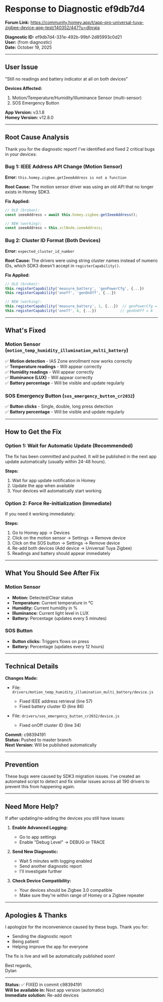 # Response to Diagnostic ef9db7d4

**Forum Link:** https://community.homey.app/t/app-pro-universal-tuya-zigbee-device-app-test/140352/447?u=dlnraja

**Diagnostic ID:** ef9db7d4-331e-492b-99bf-2d85993c0d21  
**User:** (from diagnostic)  
**Date:** October 19, 2025

---

## User Issue

"Still no readings and battery indicator at all on both devices"

**Devices Affected:**
1. Motion/Temperature/Humidity/Illuminance Sensor (multi-sensor)
2. SOS Emergency Button

**App Version:** v3.1.8  
**Homey Version:** v12.8.0

---

## Root Cause Analysis

Thank you for the diagnostic report! I've identified and fixed 2 critical bugs in your devices:

### Bug 1: IEEE Address API Change (Motion Sensor)
**Error:** `this.homey.zigbee.getIeeeAddress is not a function`

**Root Cause:** The motion sensor driver was using an old API that no longer exists in Homey SDK3.

**Fix Applied:**
```javascript
// OLD (broken):
const ieeeAddress = await this.homey.zigbee.getIeeeAddress();

// NEW (working):
const ieeeAddress = this.zclNode.ieeeAddress;
```

### Bug 2: Cluster ID Format (Both Devices)
**Error:** `expected_cluster_id_number`

**Root Cause:** The drivers were using string cluster names instead of numeric IDs, which SDK3 doesn't accept in `registerCapability()`.

**Fix Applied:**
```javascript
// OLD (broken):
this.registerCapability('measure_battery', 'genPowerCfg', {...})
this.registerCapability('onoff', 'genOnOff', {...})

// NEW (working):
this.registerCapability('measure_battery', 1, {...})  // genPowerCfg = 1
this.registerCapability('onoff', 6, {...})           // genOnOff = 6
```

---

## What's Fixed

### Motion Sensor (`motion_temp_humidity_illumination_multi_battery`)
✅ **Motion detection** - IAS Zone enrollment now works correctly  
✅ **Temperature readings** - Will appear correctly  
✅ **Humidity readings** - Will appear correctly  
✅ **Illuminance (LUX)** - Will appear correctly  
✅ **Battery percentage** - Will be visible and update regularly

### SOS Emergency Button (`sos_emergency_button_cr2032`)
✅ **Button clicks** - Single, double, long press detection  
✅ **Battery percentage** - Will be visible and update regularly

---

## How to Get the Fix

### Option 1: Wait for Automatic Update (Recommended)
The fix has been committed and pushed. It will be published in the next app update automatically (usually within 24-48 hours).

**Steps:**
1. Wait for app update notification in Homey
2. Update the app when available
3. Your devices will automatically start working

### Option 2: Force Re-initialization (Immediate)
If you need it working immediately:

**Steps:**
1. Go to Homey app → Devices
2. Click on the motion sensor → Settings → Remove device
3. Click on the SOS button → Settings → Remove device
4. Re-add both devices (Add device → Universal Tuya Zigbee)
5. Readings and battery should appear immediately

---

## What You Should See After Fix

### Motion Sensor
- **Motion:** Detected/Clear status
- **Temperature:** Current temperature in °C
- **Humidity:** Current humidity in %
- **Illuminance:** Current light level in LUX
- **Battery:** Percentage (updates every 5 minutes)

### SOS Button
- **Button clicks:** Triggers flows on press
- **Battery:** Percentage (updates every 12 hours)

---

## Technical Details

**Changes Made:**
- File: `drivers/motion_temp_humidity_illumination_multi_battery/device.js`
  - Fixed IEEE address retrieval (line 57)
  - Fixed battery cluster ID (line 86)
  
- File: `drivers/sos_emergency_button_cr2032/device.js`
  - Fixed onOff cluster ID (line 34)

**Commit:** c98394191  
**Status:** Pushed to master branch  
**Next Version:** Will be published automatically

---

## Prevention

These bugs were caused by SDK3 migration issues. I've created an automated script to detect and fix similar issues across all 190 drivers to prevent this from happening again.

---

## Need More Help?

If after updating/re-adding the devices you still have issues:

1. **Enable Advanced Logging:**
   - Go to app settings
   - Enable "Debug Level" → DEBUG or TRACE
   
2. **Send New Diagnostic:**
   - Wait 5 minutes with logging enabled
   - Send another diagnostic report
   - I'll investigate further

3. **Check Device Compatibility:**
   - Your devices should be Zigbee 3.0 compatible
   - Make sure they're within range of Homey or a Zigbee repeater

---

## Apologies & Thanks

I apologize for the inconvenience caused by these bugs. Thank you for:
- Sending the diagnostic report
- Being patient
- Helping improve the app for everyone

The fix is live and will be automatically published soon!

Best regards,  
Dylan

---

**Status:** ✅ FIXED in commit c98394191  
**Will be available in:** Next app version (automatic)  
**Immediate solution:** Re-add devices

